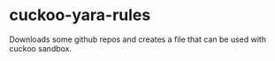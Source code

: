 # cuckoo-yara-rules
Downloads some github repos and creates a file that can be used with cuckoo sandbox.
